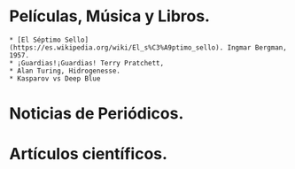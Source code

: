 # Películas, Música y Libros.

    * [El Séptimo Sello](https://es.wikipedia.org/wiki/El_s%C3%A9ptimo_sello). Ingmar Bergman, 1957. 
    * ¡Guardias!¡Guardias! Terry Pratchett, 
    * Alan Turing, Hidrogenesse.
    * Kasparov vs Deep Blue
    

# Noticias de Periódicos.

# Artículos científicos.

